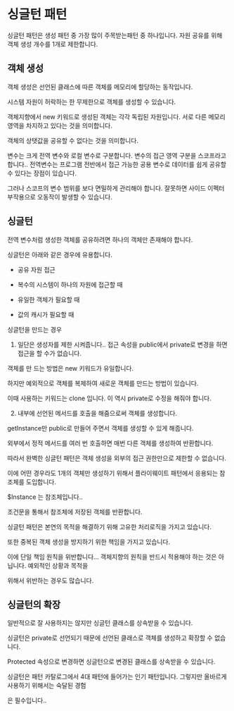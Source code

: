 # 싱글턴 패턴

싱글턴 패턴은 생성 패턴 중 가장 많이 주목받는패턴 중 하나입니다. 자원 공유를 위해 객체 생성 개수를 1개로 제한합니다.

## 객체 생성

객체 생성은 선언된 클래스에 따른 객체를 메모리에 할당하는 동작입니다.

 
시스템 자원이 허락하는 한 무제한으로 객체를 생성할 수 있습니다.

 

객체지향에서 new 키워드로 생성된 객체는 각각 독립된 자원입니다. 서로 다른 메모리 영역을 차지하고 있다는 것을 의미합니다.

 

객체의 상탯값을 공유할 수 없다는 것을 의미합니다.

 

변수는 크게 전역 변수와 로컬 변수로 구분합니다. 변수의 접근 영역 구분을 스코프라고 합니다.. 전역변수는 프로그램 전반에서 접근 가능한 공용 변수로 데이터를 쉽게 공유할 수 있다는 장점이 있습니다.

 

그러나 스코프의 변수 범위를 보다 면밀하게 관리해야 합니다. 잘못하면 사이드 이펙터 부작용으로 오동작이 발생할 수 있습니다.


## 싱글턴
전역 변수처럼 생성한 객체를 공유하려면 하나의 객체만 존재해야 합니다. 

 

싱글턴은 아래와 같은 경우에 유용합니다.

 

- 공유 자원 접근

- 복수의 시스템이 하나의 자원에 접근할 때

- 유일한 객체가 필요할 때

- 값의 캐시가 필요할 때

 

싱글턴을 만드는 경우

 

1. 일단은 생성자를 제한 시켜줍니다.. 접근 속성을 public에서 private로 변경을 하면 접근을 할 수가 없습니다.

 

객체를 만 드는 방법은 new 키워드가 유일합니다.

 

하지만 예외적으로 객체를 복제하여 새로운 객체를 만드는 방법이 있습니다.

 

이때 사용하는 키워드는 clone 입니다. 이 역시 private로 수정을 해줘야 합니다.

 

2. 내부에 선언된 메서드를 호출을 해줌으로써 객체를 생성합니다. 

 

getInstance만 public로 만들어 주면서 객체를 생성할 수 있게 해줍니다.

 

외부에서 정적 메서드를 여러 번 호출하면 매번 다른 객체를 생성하여 반환합니다.

 

따라서 완벽한 싱글턴 패턴은 객체 생성을 외부의 접근 권한만으로 제한할 수 없습니다.

 

이에 어떤 경우라도 1개의 객체만 생성하기 위해서 플라이웨이트 패턴에서 응용되는 참조체를 도입합니다.

 

$Instance 는 참조체입니다..

 

조건문을 통해서 참조체에 저장된 객체를 반환합니다.

 

싱글턴 패턴은 본연의 목적을 해결하기 위해 고유한 처리로직을 가지고 있습니다.

 

또한 중복된 객체 생성을 방지하기 위한 책임을 가지고 있습니다.

 

이에 단일 책임 원칙을 위반합니다... 객체지향의 원칙을 반드시 적용해야 하는 것은 아닙니다. 예외적인 상황과 목적을 

 

위해서 위반하는 경우도 많습니다.

 

## 싱글턴의 확장
일반적으로 잘 사용하지는 않지만 싱글턴 클래스를 상속받을 수 있습니다.

 

싱글턴은 private로 선언되기 때문에 선언된 클래스로 객체를 생성하고 확장할 수 없습니다.

 

Protected 속성으로 변경하면 싱글턴으로 변경된 클래스를 상속받을 수 있습니다.



싱글턴은 패턴 카탈로그에서 4대 패턴에 들어가는 인기 패턴입니다. 그렇지만 올바르게 사용하기 위해서는 숙달된 경험


은 필수입니다..
